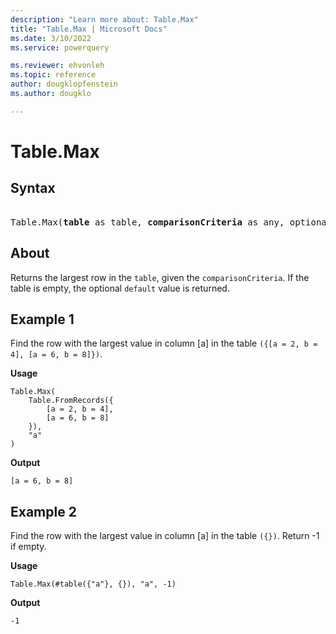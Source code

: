 ```yaml
---
description: "Learn more about: Table.Max"
title: "Table.Max | Microsoft Docs"
ms.date: 3/10/2022
ms.service: powerquery

ms.reviewer: ehvonleh
ms.topic: reference
author: dougklopfenstein
ms.author: dougklo

---
```

# Table.Max

## Syntax

<pre> 
Table.Max(<b>table</b> as table, <b>comparisonCriteria</b> as any, optional <b>default</b> as any) as any
</pre>
  
## About

Returns the largest row in the `table`, given the `comparisonCriteria`. If the table is empty, the optional `default` value is returned.

## Example 1

Find the row with the largest value in column [a] in the table `({[a = 2, b = 4], [a = 6, b = 8]})`.

**Usage**

```powerquery-m
Table.Max(
    Table.FromRecords({
        [a = 2, b = 4],
        [a = 6, b = 8]
    }),
    "a"
)
```

**Output**

`[a = 6, b = 8]`

## Example 2

Find the row with the largest value in column [a] in the table `({})`. Return -1 if empty.

**Usage**

```powerquery-m
Table.Max(#table({"a"}, {}), "a", -1)
```

**Output**

`-1`
